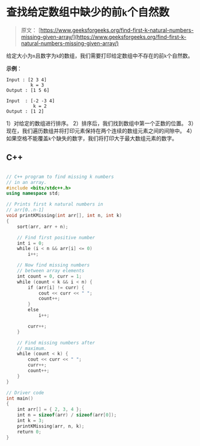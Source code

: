 # 查找给定数组中缺少的前`k`个自然数

> 原文： [https://www.geeksforgeeks.org/find-first-k-natural-numbers-missing-given-array/](https://www.geeksforgeeks.org/find-first-k-natural-numbers-missing-given-array/)

给定大小为`n`且数字为`k`的数组，我们需要打印给定数组中不存在的前`k`个自然数。

**示例**：

```
Input : [2 3 4] 
         k = 3
Output : [1 5 6]

Input  : [-2 -3 4] 
          k = 2
Output : [1 2]

```



1）对给定的数组进行排序。
2）排序后，我们找到数组中第一个正数的位置。
3）现在，我们遍历数组并将打印元素保持在两个连续的数组元素之间的间隙中。
4）如果空格不能覆盖`k`个缺失的数字，我们将打印大于最大数组元素的数字。

## C++ 

```cpp

// C++ program to find missing k numbers 
// in an array. 
#include <bits/stdc++.h> 
using namespace std; 

// Prints first k natural numbers in 
// arr[0..n-1] 
void printKMissing(int arr[], int n, int k) 
{ 
    sort(arr, arr + n); 

    // Find first positive number 
    int i = 0; 
    while (i < n && arr[i] <= 0) 
        i++; 

    // Now find missing numbers 
    // between array elements 
    int count = 0, curr = 1; 
    while (count < k && i < n) { 
        if (arr[i] != curr) { 
            cout << curr << " "; 
            count++; 
        } 
        else
            i++; 

        curr++; 
    } 

    // Find missing numbers after 
    // maximum. 
    while (count < k) { 
        cout << curr << " "; 
        curr++; 
        count++; 
    } 
} 

// Driver code 
int main() 
{ 
    int arr[] = { 2, 3, 4 }; 
    int n = sizeof(arr) / sizeof(arr[0]); 
    int k = 3; 
    printKMissing(arr, n, k); 
    return 0; 
}

```